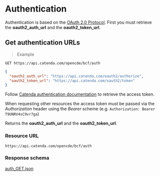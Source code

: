 # Authentication

Authentication is based on the [OAuth 2.0 Protocol](http://tools.ietf.org/html/draft-ietf-oauth-v2-22).
First you must retrieve the **oauth2_auth_url** and the **oauth2_token_url**.

## Get authentication URLs

> Example

```http
GET https://api.catenda.com/opencde/bcf/auth
```

```json
{
  "oauth2_auth_url": "https://api.catenda.com/oauth2/authorize",
  "oauth2_token_url": "https://api.catenda.com/oauth2/token"
}
```

Follow [Catenda authentication documentation](/) to retrieve the access token.

When requesting other resources the access token must be passed via the _Authorization_ header using the _Bearer_ scheme (e.g. `Authorization: Bearer T9UNRV4sC9vr7ga`)

Returns the **oauth2_auth_url** and the **oauth2_token_url**.

### Resource URL

`https://api.catenda.com/opencde/bcf/auth`

### Response schema

[auth_GET.json](https://github.com/BuildingSMART/BCF-API/tree/release_1_0/Schemas_draft-03/Authentication/auth_GET.json)
